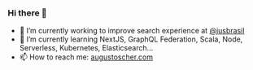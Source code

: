 ### Hi there 👋

- 🔭 I’m currently working to improve search experience at [@jusbrasil](https://github.com/jusbrasil)
- 🌱 I’m currently learning NextJS, GraphQL Federation, Scala, Node, Serverless, Kubernetes, Elasticsearch...
- 📫 How to reach me: [augustoscher.com](http://augustoscher.com/)



<!--
<p align="center">
	<a href="https://github.com/augustoscher"><img src="https://img.shields.io/github/followers/augustoscher.svg?label=GitHub&style=social" alt="GitHub"></a>
  <a href="https://twitter.com/augustoscher"><img src="https://img.shields.io/twitter/url?style=social&url=https%3A%2F%2Ftwitter.com%2Faugustoschergm1" alt="Twitter"></a>
	<a href="https://www.linkedin.com/in/augustoscher"><img src="https://img.shields.io/badge/LinkedIn--_.svg?style=social&logo=linkedin" alt="LinkedIn"></a>
</p>


**augustoscher/augustoscher** is a ✨ _special_ ✨ repository because its `README.md` (this file) appears on your GitHub profile.

Here are some ideas to get you started:

- 🔭 I’m currently working on ...
- 🌱 I’m currently learning ...
- 👯 I’m looking to collaborate on ...
- 🤔 I’m looking for help with ...
- 💬 Ask me about ...
- 📫 How to reach me: ...
- 😄 Pronouns: ...
- ⚡ Fun fact: ...
-->
